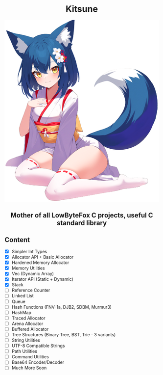 <h1 align="center">Kitsune</h1>

<p align="center">
<img width="512" src="./character.png" />
</p>
<h3 align="center" style="font-size: 150%;">Mother of all LowByteFox C projects, useful C standard library</h3>

## Content
- [x] Simpler Int Types
- [x] Allocator API + Basic Allocator
- [x] Hardened Memory Allocator
- [x] Memory Utilities
- [x] Vec (Dynamic Array)
- [x] Iterator API (Static + Dynamic)
- [x] Stack
- [ ] Reference Counter
- [ ] Linked List
- [ ] Queue
- [ ] Hash Functions (FNV-1a, DJB2, SDBM, Murmur3)
- [ ] HashMap
- [ ] Traced Allocator
- [ ] Arena Allocator
- [ ] Buffered Allocator
- [ ] Tree Structures (Binary Tree, BST, Trie - 3 variants)
- [ ] String Utilities
- [ ] UTF-8 Compatible Strings
- [ ] Path Utilities
- [ ] Command Utilities
- [ ] Base64 Encoder/Decoder
- [ ] Much More Soon

